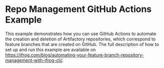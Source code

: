 # Repo Management GitHub Actions Example

This example demonstrates how you can use GitHub Actions to automate the creation and deletion of Artifactory repositories, which correspond to feature branches that are created on GitHub.
The full description of how to set up and run this example are available on https://jfrog.com/blog/automating-your-feature-branch-repository-management-with-jfrog-cli/.
